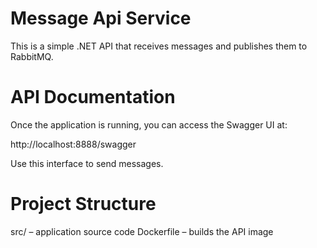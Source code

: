 # Message Api Service

This is a simple .NET API that receives messages and publishes them to RabbitMQ.

# API Documentation
Once the application is running, you can access the Swagger UI at:

http://localhost:8888/swagger

Use this interface to send messages.

# Project Structure
src/ – application source code
Dockerfile – builds the API image